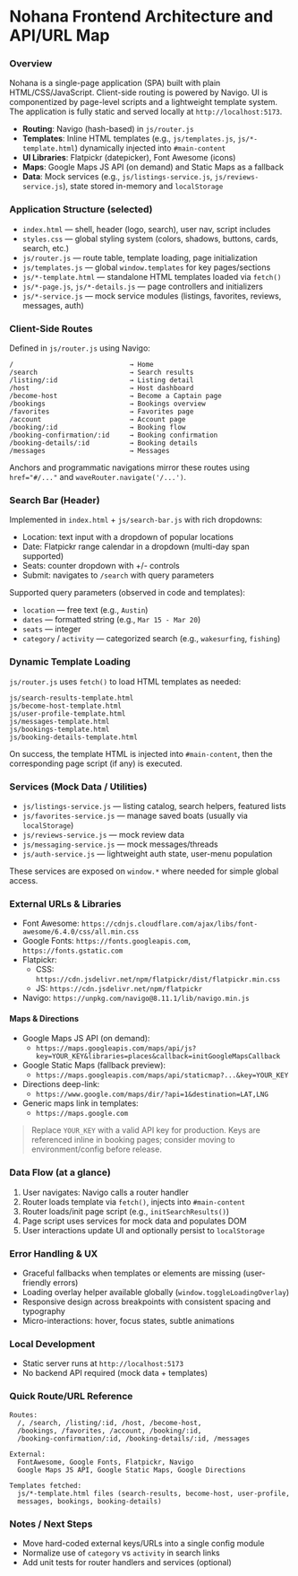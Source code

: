 # Nohana Frontend Architecture and API/URL Map

### Overview
Nohana is a single-page application (SPA) built with plain HTML/CSS/JavaScript. Client-side routing is powered by Navigo. UI is componentized by page-level scripts and a lightweight template system. The application is fully static and served locally at `http://localhost:5173`.

- **Routing**: Navigo (hash-based) in `js/router.js`
- **Templates**: Inline HTML templates (e.g., `js/templates.js`, `js/*-template.html`) dynamically injected into `#main-content`
- **UI Libraries**: Flatpickr (datepicker), Font Awesome (icons)
- **Maps**: Google Maps JS API (on demand) and Static Maps as a fallback
- **Data**: Mock services (e.g., `js/listings-service.js`, `js/reviews-service.js`), state stored in-memory and `localStorage`

### Application Structure (selected)
- `index.html` — shell, header (logo, search), user nav, script includes
- `styles.css` — global styling system (colors, shadows, buttons, cards, search, etc.)
- `js/router.js` — route table, template loading, page initialization
- `js/templates.js` — global `window.templates` for key pages/sections
- `js/*-template.html` — standalone HTML templates loaded via `fetch()`
- `js/*-page.js`, `js/*-details.js` — page controllers and initializers
- `js/*-service.js` — mock service modules (listings, favorites, reviews, messages, auth)

### Client-Side Routes
Defined in `js/router.js` using Navigo:

```text
/                             → Home
/search                       → Search results
/listing/:id                  → Listing detail
/host                         → Host dashboard
/become-host                  → Become a Captain page
/bookings                     → Bookings overview
/favorites                    → Favorites page
/account                      → Account page
/booking/:id                  → Booking flow
/booking-confirmation/:id     → Booking confirmation
/booking-details/:id          → Booking details
/messages                     → Messages
```

Anchors and programmatic navigations mirror these routes using `href="#/..."` and `waveRouter.navigate('/...')`.

### Search Bar (Header)
Implemented in `index.html` + `js/search-bar.js` with rich dropdowns:
- Location: text input with a dropdown of popular locations
- Date: Flatpickr range calendar in a dropdown (multi-day span supported)
- Seats: counter dropdown with +/- controls
- Submit: navigates to `/search` with query parameters

Supported query parameters (observed in code and templates):
- `location` — free text (e.g., `Austin`)
- `dates` — formatted string (e.g., `Mar 15 - Mar 20`)
- `seats` — integer
- `category` / `activity` — categorized search (e.g., `wakesurfing`, `fishing`)

### Dynamic Template Loading
`js/router.js` uses `fetch()` to load HTML templates as needed:

```text
js/search-results-template.html
js/become-host-template.html
js/user-profile-template.html
js/messages-template.html
js/bookings-template.html
js/booking-details-template.html
```

On success, the template HTML is injected into `#main-content`, then the corresponding page script (if any) is executed.

### Services (Mock Data / Utilities)
- `js/listings-service.js` — listing catalog, search helpers, featured lists
- `js/favorites-service.js` — manage saved boats (usually via `localStorage`)
- `js/reviews-service.js` — mock review data
- `js/messaging-service.js` — mock messages/threads
- `js/auth-service.js` — lightweight auth state, user-menu population

These services are exposed on `window.*` where needed for simple global access.

### External URLs & Libraries
- Font Awesome: `https://cdnjs.cloudflare.com/ajax/libs/font-awesome/6.4.0/css/all.min.css`
- Google Fonts: `https://fonts.googleapis.com`, `https://fonts.gstatic.com`
- Flatpickr:
  - CSS: `https://cdn.jsdelivr.net/npm/flatpickr/dist/flatpickr.min.css`
  - JS:  `https://cdn.jsdelivr.net/npm/flatpickr`
- Navigo: `https://unpkg.com/navigo@8.11.1/lib/navigo.min.js`

#### Maps & Directions
- Google Maps JS API (on demand):
  - `https://maps.googleapis.com/maps/api/js?key=YOUR_KEY&libraries=places&callback=initGoogleMapsCallback`
- Google Static Maps (fallback preview):
  - `https://maps.googleapis.com/maps/api/staticmap?...&key=YOUR_KEY`
- Directions deep-link:
  - `https://www.google.com/maps/dir/?api=1&destination=LAT,LNG`
- Generic maps link in templates:
  - `https://maps.google.com`

> Replace `YOUR_KEY` with a valid API key for production. Keys are referenced inline in booking pages; consider moving to environment/config before release.

### Data Flow (at a glance)
1. User navigates: Navigo calls a router handler
2. Router loads template via `fetch()`, injects into `#main-content`
3. Router loads/init page script (e.g., `initSearchResults()`)
4. Page script uses services for mock data and populates DOM
5. User interactions update UI and optionally persist to `localStorage`

### Error Handling & UX
- Graceful fallbacks when templates or elements are missing (user-friendly errors)
- Loading overlay helper available globally (`window.toggleLoadingOverlay`)
- Responsive design across breakpoints with consistent spacing and typography
- Micro-interactions: hover, focus states, subtle animations

### Local Development
- Static server runs at `http://localhost:5173`
- No backend API required (mock data + templates)

### Quick Route/URL Reference
```text
Routes:
  /, /search, /listing/:id, /host, /become-host,
  /bookings, /favorites, /account, /booking/:id,
  /booking-confirmation/:id, /booking-details/:id, /messages

External:
  FontAwesome, Google Fonts, Flatpickr, Navigo
  Google Maps JS API, Google Static Maps, Google Directions

Templates fetched:
  js/*-template.html files (search-results, become-host, user-profile,
  messages, bookings, booking-details)
```

### Notes / Next Steps
- Move hard-coded external keys/URLs into a single config module
- Normalize use of `category` vs `activity` in search links
- Add unit tests for router handlers and services (optional)


